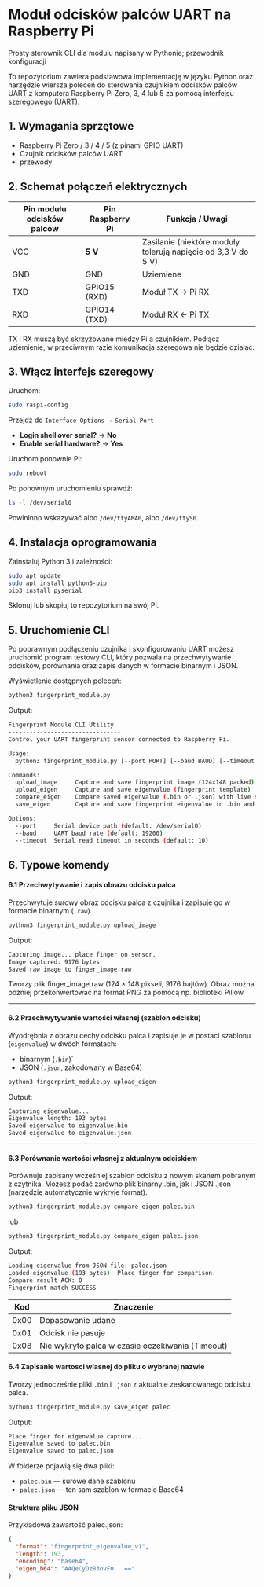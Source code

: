 # Moduł odcisków palców UART na Raspberry Pi

Prosty sterownik CLI dla modulu napisany w Pythonie; przewodnik konfiguracji 

To repozytorium zawiera podstawowa implementację w języku Python oraz narzędzie wiersza poleceń do sterowania czujnikiem odcisków palców UART  z komputera Raspberry Pi Zero, 3, 4 lub 5 za pomocą interfejsu szeregowego (UART).

## 1. Wymagania sprzętowe
- Raspberry Pi Zero / 3 / 4 / 5 (z pinami GPIO UART)
- Czujnik odcisków palców UART
- przewody

## 2. Schemat połączeń elektrycznych

| Pin modułu odcisków palców | Pin Raspberry Pi |Funkcja / Uwagi |
|--|--|--| 
| VCC | **5 V** | Zasilanie (niektóre moduły tolerują napięcie od 3,3 V do 5 V) |
| GND | GND | Uziemiene |
| TXD | GPIO15 (RXD) |  Moduł TX → Pi RX |
| RXD | GPIO14 (TXD) | Moduł RX ← Pi TX |

TX i RX muszą być skrzyżowane między Pi a czujnikiem. Podłącz uziemienie, w przeciwnym razie komunikacja szeregowa nie będzie działać.

## 3. Włącz interfejs szeregowy
Uruchom:
```bash
sudo raspi-config
```
Przejdź do
`Interface Options → Serial Port`
- **Login shell over serial?** → **No**
- **Enable serial hardware?** → **Yes**

Uruchom ponownie Pi:
```bash
sudo reboot
```
Po ponownym uruchomieniu sprawdź:
```bash
ls -l /dev/serial0
```
Powininno wskazywać albo `/dev/ttyAMA0`, albo `/dev/ttyS0`.

## 4. Instalacja oprogramowania
Zainstaluj Python 3 i zależności:
```bash
sudo apt update
sudo apt install python3-pip
pip3 install pyserial
```
Sklonuj lub skopiuj to repozytorium na swój Pi.
## 5. Uruchomienie CLI

Po poprawnym podłączeniu czujnika i skonfigurowaniu UART możesz uruchomić program testowy CLI,
który pozwala na przechwytywanie odcisków, porównania oraz zapis danych w formacie binarnym i JSON.

Wyświetlenie dostępnych poleceń:
```bash
python3 fingerprint_module.py
```

Output:
```bash
Fingerprint Module CLI Utility
--------------------------------
Control your UART fingerprint sensor connected to Raspberry Pi.

Usage:
  python3 fingerprint_module.py [--port PORT] [--baud BAUD] [--timeout TIMEOUT] <command> [arguments]

Commands:
  upload_image     Capture and save fingerprint image (124x148 packed)
  upload_eigen     Capture and save eigenvalue (fingerprint template)
  compare_eigen    Compare saved eigenvalue (.bin or .json) with live scan
  save_eigen       Capture and save fingerprint eigenvalue in .bin and .json

Options:
  --port     Serial device path (default: /dev/serial0)
  --baud     UART baud rate (default: 19200)
  --timeout  Serial read timeout in seconds (default: 10)

```

## 6. Typowe komendy

#### 6.1 Przechwytywanie i zapis obrazu odcisku palca

Przechwytuje surowy obraz odcisku palca z czujnika i zapisuje go w formacie binarnym (`.raw`).

```bash
python3 fingerprint_module.py upload_image
```

Output:
```bash
Capturing image... place finger on sensor.
Image captured: 9176 bytes
Saved raw image to finger_image.raw
```
Tworzy plik finger_image.raw (124 × 148 pikseli, 9176 bajtów).
Obraz można później przekonwertować na format PNG za pomocą np. biblioteki Pillow.

---

#### 6.2 Przechwytywanie wartości własnej (szablon odcisku)

Wyodrębnia z obrazu cechy odcisku palca i zapisuje je w postaci szablonu (`eigenvalue`) w dwóch formatach:
- binarnym (`.bin`)`
- JSON (`.json`, zakodowany w Base64)

```bash
python3 fingerprint_module.py upload_eigen
```

Output:
```bash
Capturing eigenvalue...
Eigenvalue length: 193 bytes
Saved eigenvalue to eigenvalue.bin
Saved eigenvalue to eigenvalue.json
```

---

#### 6.3 Porównanie wartości własnej z aktualnym odciskiem

Porównuje zapisany wcześniej szablon odcisku z nowym skanem pobranym z czytnika.
Możesz podać zarówno plik binarny .bin, jak i JSON .json (narzędzie automatycznie wykryje format).

```bash
python3 fingerprint_module.py compare_eigen palec.bin
```
lub
```bash
python3 fingerprint_module.py compare_eigen palec.json
```

Output:
```bash
Loading eigenvalue from JSON file: palec.json
Loaded eigenvalue (193 bytes). Place finger for comparison.
Compare result ACK: 0
Fingerprint match SUCCESS
```

| Kod | Znaczenie |
|--|--|
| 0x00 | Dopasowanie udane |
| 0x01 | Odcisk nie pasuje |
| 0x08 | Nie wykryto palca w czasie oczekiwania (Timeout)|

#### 6.4 Zapisanie wartosci wlasnej do pliku o wybranej nazwie

Tworzy jednocześnie pliki `.bin` i `.json` z aktualnie zeskanowanego odcisku palca.

```bash
python3 fingerprint_module.py save_eigen palec
```

Output:
```bash
Place finger for eigenvalue capture...
Eigenvalue saved to palec.bin
Eigenvalue saved to palec.json
```
W folderze pojawią się dwa pliki:
- `palec.bin` — surowe dane szablonu
- `palec.json` — ten sam szablon w formacie Base64

#### Struktura pliku JSON

Przykładowa zawartość palec.json:
```json
{
  "format": "fingerprint_eigenvalue_v1",
  "length": 193,
  "encoding": "base64",
  "eigen_b64": "AAQeCyDz83ovF0...=="
}
```